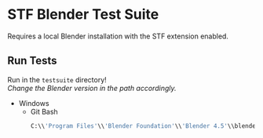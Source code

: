 # STF Blender Test Suite
Requires a local Blender installation with the STF extension enabled.

## Run Tests
Run in the `testsuite` directory!\
*Change the Blender version in the path accordingly.*

* Windows
	* Git Bash
		```sh
		C:\\'Program Files'\\'Blender Foundation'\\'Blender 4.5'\\blender.exe -P test.py -b
		```
